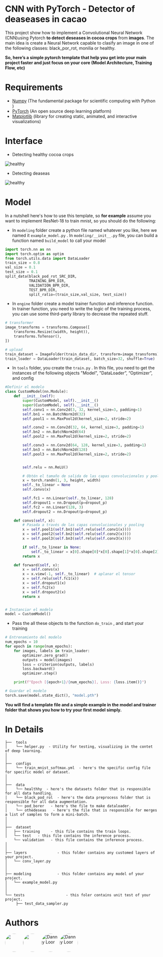 # CNN with PyTorch - Detector of deaseases in cacao
This project show how to implement a Convolutional Neural Network (CNN)using Pytorch **to detect deseases in cocoa crops** from **images**. 
The main idea is create a Neural Network capable to clasify an image in one of the following classes: black_por_rot, monilia or healthy.

**So, here’s a simple pytorch template that help you get into your main project faster and just focus on your core (Model Architecture, Training Flow, etc)**



# Requirements
- [Numpy](https://numpy.org/) (The fundamental package for scientific computing with Python
)
- [PyTorch](https://pytorch.org/) (An open source deep learning platform) 
- [Matplotlib](https://matplotlib.org/) (library for creating static, animated, and interactive visualizations)

# Interface
- Detecting healthy cocoa crops
  
![healthy](output/1.png)



- Detecting deaseas
  
![healthy](output/2.png)

# Model



In a nutshell here's how to use this template, so **for example** assume you want to implement ResNet-18 to train mnist, so you should do the following:
- In `modeling`  folder create a python file named whatever you like, here we named it `example_model.py` . In `modeling/__init__.py` file, you can build a function named `build_model` to call your model

```python
import torch.nn as nn
import torch.optim as optim
from torch.utils.data import DataLoader
train_size = 0.8
val_size = 0.1
test_size = 0.1
split_data(black_pod_rot_SRC_DIR,
           TRAINING_BPR_DIR,
           VALIDATION_BPR_DIR,
           TEST_BPR_DIR,
           split_ratio=(train_size,val_size, test_size))
``` 

   
- In `engine`  folder create a model trainer function and inference function. In trainer function, you need to write the logic of the training process, you can use some third-party library to decrease the repeated stuff.

```python
# transformer
image_transforms = transforms.Compose([
    transforms.Resize((width, height)),
    transforms.ToTensor(),
])

# upload
train_dataset = ImageFolder(train_data_dir, transform=image_transforms)
train_loader = DataLoader(train_dataset, batch_size=32, shuffle=True)
```

- In `tools`  folder, you create the `train.py` .  In this file, you need to get the instances of the following objects "Model",  "DataLoader”, “Optimizer”, and config
```python
#Definir el modelo
class CustomModel(nn.Module):
    def __init__(self):
        super(CustomModel, self).__init__()
        super(CustomModel, self).__init__()
        self.conv1 = nn.Conv2d(3, 32, kernel_size=3, padding=1)
        self.bn1 = nn.BatchNorm2d(32)
        self.pool1 = nn.MaxPool2d(kernel_size=2, stride=2)

        self.conv2 = nn.Conv2d(32, 64, kernel_size=3, padding=1)
        self.bn2 = nn.BatchNorm2d(64)
        self.pool2 = nn.MaxPool2d(kernel_size=2, stride=2)

        self.conv3 = nn.Conv2d(64, 128, kernel_size=3, padding=1)
        self.bn3 = nn.BatchNorm2d(128)
        self.pool3 = nn.MaxPool2d(kernel_size=2, stride=2)


        self.relu = nn.ReLU()

        # Obtén el tamaño de salida de las capas convolucionales y pooling
        x = torch.randn(1, 3, height, width)
        self._to_linear = None
        self.convs(x)

        self.fc1 = nn.Linear(self._to_linear, 128) 
        self.dropout1 = nn.Dropout(p=dropout_p) 
        self.fc2 = nn.Linear(128, 3)
        self.dropout2 = nn.Dropout(p=dropout_p)

    def convs(self, x):
        # Pasada a través de las capas convolucionales y pooling
        x = self.pool1(self.bn1(self.relu(self.conv1(x))))
        x = self.pool2(self.bn2(self.relu(self.conv2(x))))
        x = self.pool3(self.bn3(self.relu(self.conv3(x))))

        if self._to_linear is None:
            self._to_linear = x[0].shape[0]*x[0].shape[1]*x[0].shape[2]
        return x

    def forward(self, x):
        x = self.convs(x)
        x = x.view(-1, self._to_linear)  # aplanar el tensor
        x = self.relu(self.fc1(x))
        x = self.dropout1(x)
        x = self.fc2(x)
        x = self.dropout2(x)
        return x


# Instanciar el modelo
model = CustomModel()
```

- Pass the all these objects to the function `do_train` , and start your training
```python
# Entrenamiento del modelo
num_epochs = 10
for epoch in range(num_epochs):
    for images, labels in train_loader:
        optimizer.zero_grad()
        outputs = model(images)
        loss = criterion(outputs, labels)
        loss.backward()
        optimizer.step()

    print(f"Epoch [{epoch+1}/{num_epochs}], Loss: {loss.item()}")

# Guardar el modelo
torch.save(model.state_dict(), "model.pth")
```

**You will find a template file and a simple example in the model and trainer folder that shows you how to try your first model simply.**


# In Details
```
├──  tools
│    └── helper.py  - Utility for testing, visualizing in the contet of deep learning.
│
│
├──  configs  
│    └── train_mnist_softmax.yml  - here's the specific config file for specific model or dataset.
│ 
│
├──  data  
│    └── healthhy  - here's the datasets folder that is responsible for all data handling.
│    └── black_pod_rol  - here's the data preprocess folder that is responsible for all data augmentation.
│    └── pod_borer   - here's the file to make dataloader.
│    └── othedeseas   - here's the file that is responsible for merges a list of samples to form a mini-batch.
│
│
├──  dataset
│   ├── training     - this file contains the train loops.
│   └── test   - this file contains the inference process.
    └── validation   - this file contains the inference process.
│
│
├── layers              - this folder contains any customed layers of your project.
│   └── conv_layer.py
│
│
├── modeling            - this folder contains any model of your project.
│   └── example_model.py
│ 
│ 
└── tests					- this foler contains unit test of your project.
     ├── test_data_sampler.py
```




# Authors
<div style="display: flex; ">
<a title="Diego Zambrano" href="https://github.com/dizamfi">
<img src="https://avatars.githubusercontent.com/u/69157845?v=4" width="60" style="border-radius: 50%"/>
</a>



<a title="Johan Gilces Reyes" href="https://github.com/jjgilces">
<img src="https://avatars3.githubusercontent.com/u/59465061?s=400&u=90d64167df934f58e7e1e7f5ccaba9fa6d2581cb&v=44" alt="" width="60" style="border-radius: 50%"/>
</a>

<a title="Erwin Medina" href="https://github.com/Erwing23">
<img src="https://avatars.githubusercontent.com/u/50648460?v=4" alt="Danny Loor" width="60" style="border-radius: 50%"/>
</a>

<a title="Axcel Espinoza" href="https://github.com/eapb99">
<img src="https://avatars1.githubusercontent.com/u/62962507?s=400&v=4" alt="Danny Loor" width="60" style="border-radius: 50%"/>
</a>
</div>






